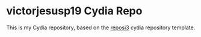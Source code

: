 # victorjesusp19 Cydia Repo

This is my Cydia repository, based on the [reposi3](https://github.com/supermamon/Reposi3) cydia repository template.
